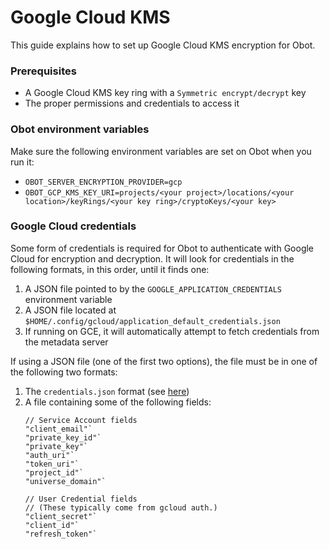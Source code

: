 # Google Cloud KMS

This guide explains how to set up Google Cloud KMS encryption for Obot.

### Prerequisites

- A Google Cloud KMS key ring with a `Symmetric encrypt/decrypt` key
- The proper permissions and credentials to access it

### Obot environment variables

Make sure the following environment variables are set on Obot when you run it:

- `OBOT_SERVER_ENCRYPTION_PROVIDER=gcp`
- `OBOT_GCP_KMS_KEY_URI=projects/<your project>/locations/<your location>/keyRings/<your key ring>/cryptoKeys/<your key>`

### Google Cloud credentials

Some form of credentials is required for Obot to authenticate with Google Cloud for encryption and decryption.
It will look for credentials in the following formats, in this order, until it finds one:

1. A JSON file pointed to by the `GOOGLE_APPLICATION_CREDENTIALS` environment variable
2. A JSON file located at `$HOME/.config/gcloud/application_default_credentials.json`
3. If running on GCE, it will automatically attempt to fetch credentials from the metadata server

If using a JSON file (one of the first two options), the file must be in one of the following two formats:

1. The `credentials.json` format (see [here](https://developers.google.com/workspace/guides/create-credentials#create_credentials_for_a_service_account))
2. A file containing some of the following fields:
   ```
   // Service Account fields
   "client_email"`
   "private_key_id"`
   "private_key"`
   "auth_uri"`
   "token_uri"`
   "project_id"`
   "universe_domain"`

   // User Credential fields
   // (These typically come from gcloud auth.)
   "client_secret"`
   "client_id"`
   "refresh_token"`
   ```